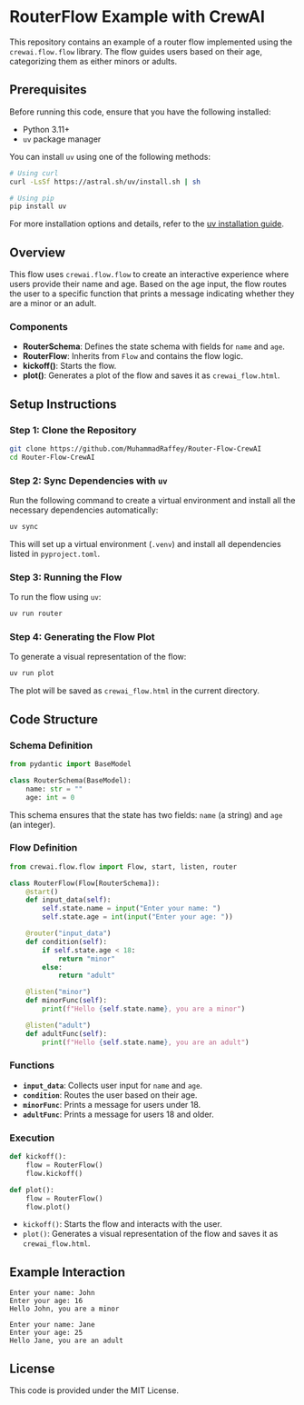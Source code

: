 # RouterFlow Example with CrewAI

This repository contains an example of a router flow implemented using the `crewai.flow.flow` library. The flow guides users based on their age, categorizing them as either minors or adults.

## Prerequisites

Before running this code, ensure that you have the following installed:

- Python 3.11+
- `uv` package manager

You can install `uv` using one of the following methods:

```bash
# Using curl
curl -LsSf https://astral.sh/uv/install.sh | sh

# Using pip
pip install uv
```

For more installation options and details, refer to the [uv installation guide](https://docs.astral.sh/uv/installation/).

## Overview

This flow uses `crewai.flow.flow` to create an interactive experience where users provide their name and age. Based on the age input, the flow routes the user to a specific function that prints a message indicating whether they are a minor or an adult.

### Components

- **RouterSchema**: Defines the state schema with fields for `name` and `age`.
- **RouterFlow**: Inherits from `Flow` and contains the flow logic.
- **kickoff()**: Starts the flow.
- **plot()**: Generates a plot of the flow and saves it as `crewai_flow.html`.

## Setup Instructions

### Step 1: Clone the Repository

```bash
git clone https://github.com/MuhammadRaffey/Router-Flow-CrewAI
cd Router-Flow-CrewAI
```

### Step 2: Sync Dependencies with `uv`

Run the following command to create a virtual environment and install all the necessary dependencies automatically:

```bash
uv sync
```

This will set up a virtual environment (`.venv`) and install all dependencies listed in `pyproject.toml`.

### Step 3: Running the Flow

To run the flow using `uv`:

```bash
uv run router
```

### Step 4: Generating the Flow Plot

To generate a visual representation of the flow:

```bash
uv run plot
```

The plot will be saved as `crewai_flow.html` in the current directory.

## Code Structure

### Schema Definition

```python
from pydantic import BaseModel

class RouterSchema(BaseModel):
    name: str = ""
    age: int = 0
```

This schema ensures that the state has two fields: `name` (a string) and `age` (an integer).

### Flow Definition

```python
from crewai.flow.flow import Flow, start, listen, router

class RouterFlow(Flow[RouterSchema]):
    @start()
    def input_data(self):
        self.state.name = input("Enter your name: ")
        self.state.age = int(input("Enter your age: "))

    @router("input_data")
    def condition(self):
        if self.state.age < 18:
            return "minor"
        else:
            return "adult"

    @listen("minor")
    def minorFunc(self):
        print(f"Hello {self.state.name}, you are a minor")

    @listen("adult")
    def adultFunc(self):
        print(f"Hello {self.state.name}, you are an adult")
```

### Functions

- **`input_data`**: Collects user input for `name` and `age`.
- **`condition`**: Routes the user based on their age.
- **`minorFunc`**: Prints a message for users under 18.
- **`adultFunc`**: Prints a message for users 18 and older.

### Execution

```python
def kickoff():
    flow = RouterFlow()
    flow.kickoff()

def plot():
    flow = RouterFlow()
    flow.plot()
```

- `kickoff()`: Starts the flow and interacts with the user.
- `plot()`: Generates a visual representation of the flow and saves it as `crewai_flow.html`.

## Example Interaction

```
Enter your name: John
Enter your age: 16
Hello John, you are a minor
```

```
Enter your name: Jane
Enter your age: 25
Hello Jane, you are an adult
```

## License

This code is provided under the MIT License.
